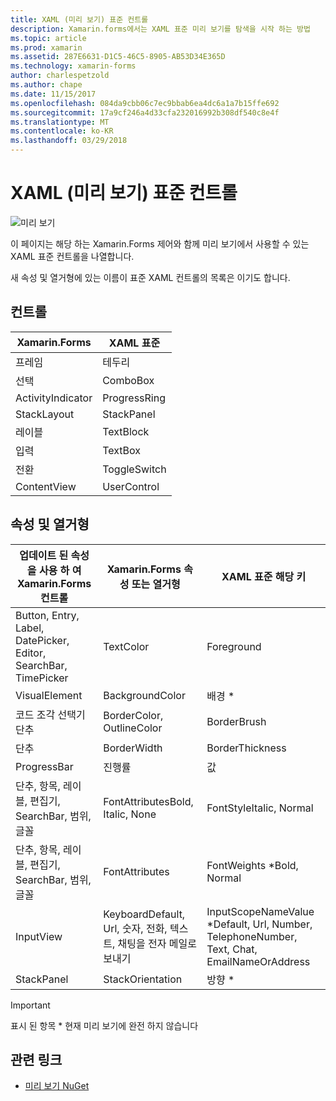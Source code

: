 ```yaml
---
title: XAML (미리 보기) 표준 컨트롤
description: Xamarin.forms에서는 XAML 표준 미리 보기를 탐색을 시작 하는 방법
ms.topic: article
ms.prod: xamarin
ms.assetid: 287E6631-D1C5-46C5-8905-AB53D34E365D
ms.technology: xamarin-forms
author: charlespetzold
ms.author: chape
ms.date: 11/15/2017
ms.openlocfilehash: 084da9cbb06c7ec9bbab6ea4dc6a1a7b15ffe692
ms.sourcegitcommit: 17a9cf246a4d33cfa232016992b308df540c8e4f
ms.translationtype: MT
ms.contentlocale: ko-KR
ms.lasthandoff: 03/29/2018
---
```

# <a name="xaml-standard-preview-controls"></a>XAML (미리 보기) 표준 컨트롤

![미리 보기](~/media/shared/preview.png)

이 페이지는 해당 하는 Xamarin.Forms 제어와 함께 미리 보기에서 사용할 수 있는 XAML 표준 컨트롤을 나열합니다.

새 속성 및 열거형에 있는 이름이 표준 XAML 컨트롤의 목록은 이기도 합니다.

## <a name="controls"></a>컨트롤

|Xamarin.Forms|XAML 표준|
|--- |--- |
|프레임|테두리|
|선택|ComboBox|
|ActivityIndicator|ProgressRing|
|StackLayout|StackPanel|
|레이블|TextBlock|
|입력|TextBox|
|전환|ToggleSwitch|
|ContentView|UserControl|


## <a name="properties-and-enumerations"></a>속성 및 열거형

|업데이트 된 속성을 사용 하 여 Xamarin.Forms 컨트롤|Xamarin.Forms 속성 또는 열거형|XAML 표준 해당 키|
|--- |--- |--- |
|Button, Entry, Label, DatePicker, Editor, SearchBar, TimePicker|TextColor|Foreground|
|VisualElement|BackgroundColor|배경 *|
|코드 조각 선택기 단추|BorderColor, OutlineColor|BorderBrush|
|단추|BorderWidth|BorderThickness|
|ProgressBar|진행률|값|
|단추, 항목, 레이블, 편집기, SearchBar, 범위, 글꼴|FontAttributesBold, Italic, None|FontStyleItalic, Normal|
|단추, 항목, 레이블, 편집기, SearchBar, 범위, 글꼴|FontAttributes|FontWeights *Bold, Normal|
|InputView|KeyboardDefault, Url, 숫자, 전화, 텍스트, 채팅을 전자 메일로 보내기|InputScopeNameValue *Default, Url, Number, TelephoneNumber, Text, Chat, EmailNameOrAddress|
|StackPanel|StackOrientation|방향 *|

> [!IMPORTANT]
> 표시 된 항목 * 현재 미리 보기에 완전 하지 않습니다

## <a name="related-links"></a>관련 링크

- [미리 보기 NuGet](https://aka.ms/xf-xamlstandard-nuget)
